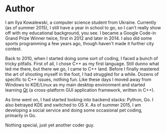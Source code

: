 # Author

I am Ilya Kowalewski, a computer science student from Ukraine. Currently (as of summer 2015), I still have a year in school to go, so I can't really show off with my educational background, you see. I became a Google Code-in Grand Prize Winner twice, first in 2012 and later in 2014. I also did some sports programming a few years ago, though haven't made it further city contest.

Back to 2010, when I started doing some sort of coding, I faced a bunch of tricky pitfalls. First of all, I chose C++ as my first language. Still dunno what led me there, but there we go, I came to C++ land. Before I finally mastered the art of shooting myself in the foot, I had struggled for a while. Dozens of specific to C++ issues, nothing fun. Like these days I moved away from Windows to KDE/Linux as my main desktop environment and started learning [Qt](http://qt.io/) (a cross-platform GUI application framework, written in C++).

As time went on, I had started looking into backend stacks: Python, Go. I also betrayed KDE and switched to OS X. As of summer 2015, I am developing a social service and doing some occasional pet coding, primarily in Go.

Nothing special, just yet another coder guy.
